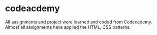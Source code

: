 # codeacdemy
All assignments and project were learned and coded from Codecademy. Almost all assignments have applied the HTML, CSS patterns.
